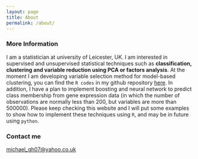 ```yaml
---
layout: page
title: About
permalink: /about/
---
```


### More Information

I am a statistician  at university of Leicester, UK. I am interested in supervised and unsupervised statistical techniques such as **classification, clustering and variable reduction using PCA or factors analysis**. At the moment I am developing variable selection method for model-based clustering, you can find the `R codes` in my github repository [here](https://github.com/MichaelGhebre/ClusteringVariableSelectionUsingR). In addition, I have a plan to implement boosting and neural network to predict class membership from gene expression data (in which the number of observations are normally less than 200, but variables are more than 500000). Please keep checking this website and I will put some examples to show how to implement these techniques using `R`, and may be in future using `python`.


### Contact me

[michael_gh07@yahoo.co.uk](mailto:michael_gh07@yahoo.co.uk)
